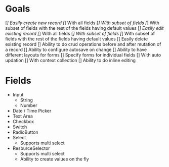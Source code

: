 # Goals
[*] Easily create new record
    [*] With all fields
    [*] With subset of fields
    [*] With subset of fields with the rest of the fields having default values
[*] Easily edit existing record
    [*] With all fields
    [*] With subset of fields
    [*] With subset of fields with the rest of the fields having default values
[] Easily delete existing record
[] Ability to do crud operations before and after mutation of a record
[] Ability to configure autosave on change
[] Ability to have different layouts for forms
    [] Specify forms for individual fields
        [] With auto updation
        [] With context collection
[] Ability to do inline editing


# Fields
* Input
    * String
    * Number
* Date / Time Picker
* Text Area
* Checkbox
* Switch
* RadioButton
* Select
    * Supports multi select
* ResourceSelector
    * Supports multi select
    * Ability to create values on the fly
    
<TaskForm schema={}>
    <Field name="description"></Field>
    <Field name="status"></Field>
</TaskForm>